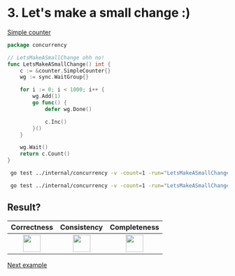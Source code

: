 # 3. Let's make a small change :)

[Simple counter](counter/simple.md)

```go
package concurrency

// LetsMakeASmallChange ohh no!
func LetsMakeASmallChange() int {
	c := &counter.SimpleCounter{}
	wg := sync.WaitGroup{}

	for i := 0; i < 1000; i++ {
		wg.Add(1)
		go func() {
			defer wg.Done()

			c.Inc()
		}()
	}

	wg.Wait()
	return c.Count()
}
```

```bash
 go test ../internal/concurrency -v -count=1 -run="LetsMakeASmallChange$" 
```

```bash
 go test ../internal/concurrency -v -count=1 -run="LetsMakeASmallChange$" -race 
```

## Result?

|                                                 Correctness                                                 |                                                 Consistency                                                 |                                                Completeness                                                 |
|:-----------------------------------------------------------------------------------------------------------:|:-----------------------------------------------------------------------------------------------------------:|:-----------------------------------------------------------------------------------------------------------:|
| <img height="40" src="/Users/RGurevitch/workspace/talk/golang-concurrency/docs/images/yes.png" width="40"/> | <img height="40" src="/Users/RGurevitch/workspace/talk/golang-concurrency/docs/images/yes.png" width="40"/> | <img height="40" src="/Users/RGurevitch/workspace/talk/golang-concurrency/docs/images/yes.png" width="40"/> |

[Next example](example_4.md)